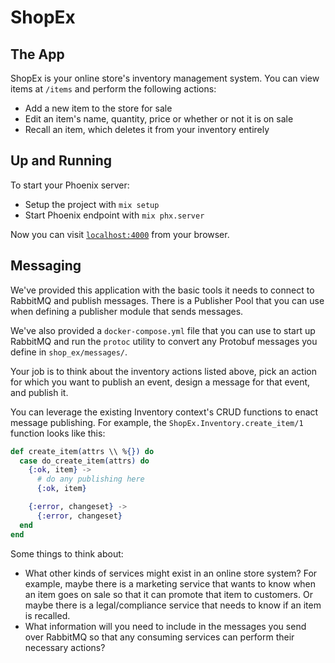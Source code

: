 # ShopEx

## The App

ShopEx is your online store's inventory management system. You can view items at `/items` and perform the following actions:

* Add a new item to the store for sale
* Edit an item's name, quantity, price or whether or not it is on sale
* Recall an item, which deletes it from your inventory entirely

## Up and Running

To start your Phoenix server:

  * Setup the project with `mix setup`
  * Start Phoenix endpoint with `mix phx.server`

Now you can visit [`localhost:4000`](http://localhost:4000) from your browser.

## Messaging
We've provided this application with the basic tools it needs to connect to RabbitMQ and publish messages. There is a Publisher Pool that you can use when defining a publisher module that sends messages.

We've also provided a `docker-compose.yml` file that you can use to start up RabbitMQ and run the `protoc` utility to convert any Protobuf messages you define in `shop_ex/messages/`.

Your job is to think about the inventory actions listed above, pick an action for which you want to publish an event, design a message for that event, and publish it.

You can leverage the existing Inventory context's CRUD functions to enact message publishing. For example, the `ShopEx.Inventory.create_item/1` function looks like this:

```elixir
def create_item(attrs \\ %{}) do
  case do_create_item(attrs) do
    {:ok, item} ->
      # do any publishing here
      {:ok, item}

    {:error, changeset} ->
      {:error, changeset}
  end
end
```

Some things to think about:
* What other kinds of services might exist in an online store system? For example, maybe there is a marketing service that wants to know when an item goes on sale so that it can promote that item to customers. Or maybe there is a legal/compliance service that needs to know if an item is recalled.
* What information will you need to include in the messages you send over RabbitMQ so that any consuming services can perform their necessary actions?
